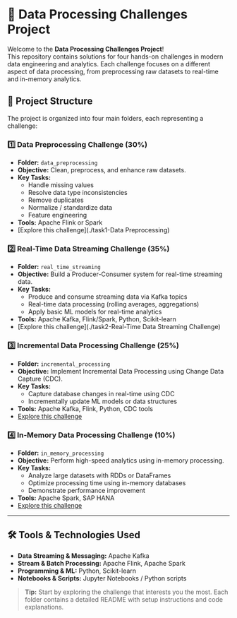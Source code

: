 # 🚀 Data Processing Challenges Project

Welcome to the **Data Processing Challenges Project**!  
This repository contains solutions for four hands-on challenges in modern data engineering and analytics. Each challenge focuses on a different aspect of data processing, from preprocessing raw datasets to real-time and in-memory analytics.


## 📂 Project Structure

The project is organized into four main folders, each representing a challenge:

### 1️⃣ Data Preprocessing Challenge (30%)
- **Folder:** `data_preprocessing`  
- **Objective:** Clean, preprocess, and enhance raw datasets.
- **Key Tasks:**  
  - Handle missing values  
  - Resolve data type inconsistencies  
  - Remove duplicates  
  - Normalize / standardize data  
  - Feature engineering  
- **Tools:** Apache Flink or Spark  
- [Explore this challenge](./task1-Data Preprocessing)

### 2️⃣ Real-Time Data Streaming Challenge (35%)
- **Folder:** `real_time_streaming`  
- **Objective:** Build a Producer-Consumer system for real-time streaming data.
- **Key Tasks:**  
  - Produce and consume streaming data via Kafka topics  
  - Real-time data processing (rolling averages, aggregations)  
  - Apply basic ML models for real-time analytics  
- **Tools:** Apache Kafka, Flink/Spark, Python, Scikit-learn  
- [Explore this challenge](./task2-Real-Time Data Streaming Challenge)

### 3️⃣ Incremental Data Processing Challenge (25%)
- **Folder:** `incremental_processing`  
- **Objective:** Implement Incremental Data Processing using Change Data Capture (CDC).  
- **Key Tasks:**  
  - Capture database changes in real-time using CDC  
  - Incrementally update ML models or data structures  
- **Tools:** Apache Kafka, Flink, Python, CDC tools  
- [Explore this challenge](./task3_incremental_processing)

### 4️⃣ In-Memory Data Processing Challenge (10%)
- **Folder:** `in_memory_processing`  
- **Objective:** Perform high-speed analytics using in-memory processing.  
- **Key Tasks:**  
  - Analyze large datasets with RDDs or DataFrames  
  - Optimize processing time using in-memory databases  
  - Demonstrate performance improvement  
- **Tools:** Apache Spark, SAP HANA  
- [Explore this challenge](./task4_inmemory_processing)

---

## 🛠 Tools & Technologies Used
- **Data Streaming & Messaging:** Apache Kafka  
- **Stream & Batch Processing:** Apache Flink, Apache Spark  
- **Programming & ML:** Python, Scikit-learn  
- **Notebooks & Scripts:** Jupyter Notebooks / Python scripts  



> **Tip:** Start by exploring the challenge that interests you the most. Each folder contains a detailed README with setup instructions and code explanations.

